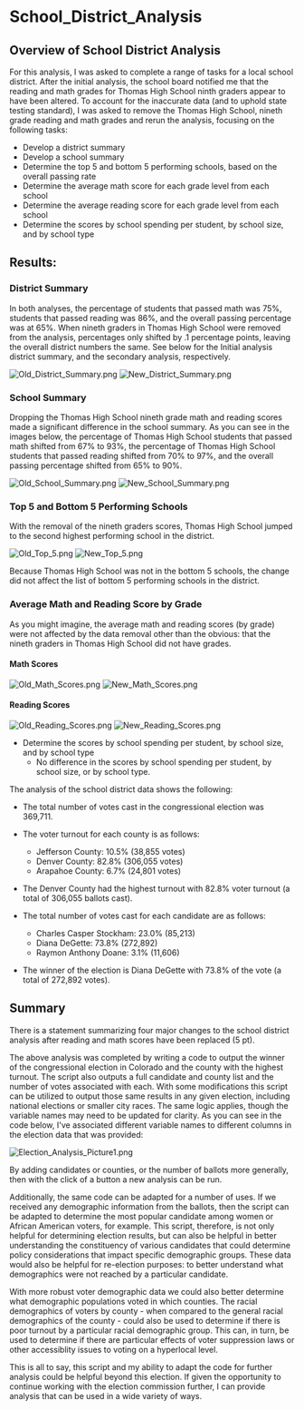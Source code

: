 # School_District_Analysis
## Overview of School District Analysis
For this analysis, I was asked to complete a range of tasks for a local school district. After the initial analysis, the school board notified me that the reading and math grades for Thomas High School ninth graders appear to have been altered. To account for the inaccurate data (and to uphold state testing standard), I was asked to remove the Thomas High School, nineth grade reading and math grades and rerun the analysis, focusing on the following tasks:

  * Develop a district summary
  * Develop a school summary
  * Determine the top 5 and bottom 5 performing schools, based on the overall passing rate
  * Determine the average math score for each grade level from each school
  * Determine the average reading score for each grade level from each school
  * Determine the scores by school spending per student, by school size, and by school type

## Results:
### District Summary
In both analyses, the percentage of students that passed math was 75%, students that passed reading was 86%, and the overall passing percentage was at 65%. When nineth graders in Thomas High School were removed from the analysis, percentages only shifted by .1 percentage points, leaving the overall district numbers the same. See below for the Initial analysis district summary, and the secondary analysis, respectively.

![Old_District_Summary.png](https://github.com/liviblocker/School_District_Analysis/blob/master/Resources/Old_District_Summary.png)
![New_District_Summary.png](https://github.com/liviblocker/School_District_Analysis/blob/master/Resources/New_District_Summary.png)


### School Summary
Dropping the Thomas High School nineth grade math and reading scores made a significant difference in the school summary. As you can see in the images below, the percentage of Thomas High School students that passed math shifted from 67% to 93%, the percentage of Thomas High School students that passed reading shifted from 70% to 97%, and the overall passing percentage shifted from 65% to  90%.

![Old_School_Summary.png](https://github.com/liviblocker/School_District_Analysis/blob/master/Resources/Old_District_Summary.png)
![New_School_Summary.png](https://github.com/liviblocker/School_District_Analysis/blob/master/Resources/New_District_Summary.png)

### Top 5 and Bottom 5 Performing Schools
With the removal of the nineth graders scores, Thomas High School jumped to the second highest performing school in the district. 

![Old_Top_5.png](https://github.com/liviblocker/School_District_Analysis/blob/master/Resources/Old_District_Summary.png)
![New_Top_5.png](https://github.com/liviblocker/School_District_Analysis/blob/master/Resources/New_District_Summary.png)

Because Thomas High School was not in the bottom 5 schools, the change did not affect the list of bottom 5 performing schools in the district.

### Average Math and Reading Score by Grade
As you might imagine, the average math and reading scores (by grade) were not affected by the data removal other than the obvious: that the nineth graders in Thomas High School did not have grades.

#### Math Scores
![Old_Math_Scores.png](https://github.com/liviblocker/School_District_Analysis/blob/master/Resources/Old_Math_Scores.png)
![New_Math_Scores.png](https://github.com/liviblocker/School_District_Analysis/blob/master/Resources/New_Math_Scores.png)

#### Reading Scores
![Old_Reading_Scores.png](https://github.com/liviblocker/School_District_Analysis/blob/master/Resources/Old_Reading_Scores.png)
![New_Reading_Scores.png](https://github.com/liviblocker/School_District_Analysis/blob/master/Resources/New_Reading_Scores.png)

  * Determine the scores by school spending per student, by school size, and by school type
    * No difference in the scores by school spending per student, by school size, or by school type.

The analysis of the school district data shows the following:
  
  * The total number of votes cast in the congressional election was 369,711.
  
  * The voter turnout for each county is as follows:
  
    * Jefferson County: 10.5% (38,855 votes)
    * Denver County: 82.8% (306,055 votes)
    * Arapahoe County: 6.7% (24,801 votes)
 
  * The Denver County had the highest turnout with 82.8% voter turnout (a total of 306,055 ballots cast).
  
  * The total number of votes cast for each candidate are as follows:
  
    * Charles Casper Stockham: 23.0% (85,213)
    * Diana DeGette: 73.8% (272,892)
    * Raymon Anthony Doane: 3.1% (11,606)
    
  * The winner of the election is Diana DeGette with 73.8% of the vote (a total of 272,892 votes).
  
  ## Summary
There is a statement summarizing four major changes to the school district analysis after reading and math scores have been replaced (5 pt).

The above analysis was completed by writing a code to output the winner of the congressional election in Colorado and the county with the highest turnout. The script also outputs a full candidate and county list and the number of votes associated with each. With some modifications this script can be utilized to output those same results in any given election, including national elections or smaller city races. The same logic applies, though the variable names may need to be updated for clarity. As you can see in the code below, I've associated different variable names to different columns in the election data that was provided:
  
  ![Election_Analysis_Picture1.png](https://github.com/liviblocker/Election_Analysis/blob/master/Resources/Election_Analysis_Picture1.png)
  
  By adding candidates or counties, or the number of ballots more generally, then with the click of a button a new analysis can be run.
  
  Additionally, the same code can be adapted for a number of uses. If we received any demographic information from the ballots, then the script can be adapted to determine the most popular candidate among women or African American voters, for example. This script, therefore, is not only helpful for determining election results, but can also be helpful in better understanding the constituency of various candidates that could determine policy considerations that impact specific demographic groups. These data would also be helpful for re-election purposes: to better understand what demographics were not reached by a particular candidate.
  
  With more robust voter demographic data we could also better determine what demographic populations voted in which counties. The racial demographics of voters by county - when compared to the general racial demographics of the county - could also be used to determine if there is poor turnout by a particular racial demographic group. This can, in turn, be used to determine if there are particular effects of voter suppression laws or other accessiblity issues to voting on a hyperlocal level.
  
  This is all to say, this script and my ability to adapt the code for further analysis could be helpful beyond this election. If given the opportunity to continue working with the election commission further, I can provide analysis that can be used in a wide variety of ways.
